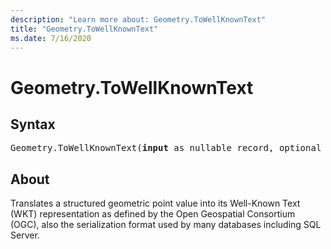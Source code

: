 ```yaml
---
description: "Learn more about: Geometry.ToWellKnownText"
title: "Geometry.ToWellKnownText"
ms.date: 7/16/2020
---
```

# Geometry.ToWellKnownText
## Syntax

<pre>
Geometry.ToWellKnownText(<b>input</b> as nullable record, optional <b>omitSRID</b> as nullable logical) as nullable text
</pre>

## About
Translates a structured geometric point value into its Well-Known Text (WKT) representation as defined by the Open Geospatial Consortium (OGC), also the serialization format used by many databases including SQL Server.


